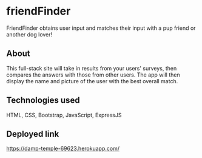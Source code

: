 # friendFinder

FriendFinder obtains user input and matches their input with a pup friend or another dog lover!

## About

This full-stack site will take in results from your users' surveys, then compares the answers with those from other users. The app will then display the name and picture of the user with the best overall match.

## Technologies used

HTML, CSS, Bootstrap, JavaScript, ExpressJS



## Deployed link

https://damp-temple-69623.herokuapp.com/
